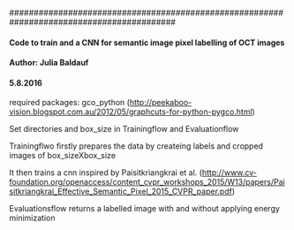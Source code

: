 ########################################################################################## 
####    Code to train and  a CNN for semantic image pixel labelling of OCT images
####    Author: Julia Baldauf
####    5.8.2016	

required packages: gco_python (http://peekaboo-vision.blogspot.com.au/2012/05/graphcuts-for-python-pygco.html)

Set directories and box_size in Trainingflow and Evaluationflow

Trainingflwo firstly prepares the data by createing labels and cropped images of box_sizeXbox_size

It then trains a cnn inspired by Paisitkriangkrai et al.
(http://www.cv-foundation.org/openaccess/content_cvpr_workshops_2015/W13/papers/Paisitkriangkrai_Effective_Semantic_Pixel_2015_CVPR_paper.pdf)

Evaluationsflow returns a labelled image with and without applying energy minimization 